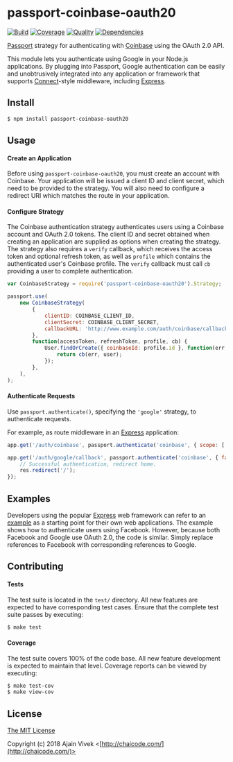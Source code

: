 # passport-coinbase-oauth20

[![Build](https://img.shields.io/travis/ajainvivek/passport-coinbase-oauth2.svg)](https://travis-ci.org/ajainvivek/passport-coinbase-oauth2)
[![Coverage](https://img.shields.io/coveralls/ajainvivek/passport-coinbase-oauth2.svg)](https://coveralls.io/r/ajainvivek/passport-coinbase-oauth2)
[![Quality](https://img.shields.io/codeclimate/github/ajainvivek/passport-coinbase-oauth2.svg?label=quality)](https://codeclimate.com/github/ajainvivek/passport-coinbase-oauth2)
[![Dependencies](https://img.shields.io/david/ajainvivek/passport-coinbase-oauth2.svg)](https://david-dm.org/ajainvivek/passport-coinbase-oauth2)

[Passport](http://passportjs.org/) strategy for authenticating with [Coinbase](http://www.coinbase.com/)
using the OAuth 2.0 API.

This module lets you authenticate using Google in your Node.js applications.
By plugging into Passport, Google authentication can be easily and
unobtrusively integrated into any application or framework that supports
[Connect](http://www.senchalabs.org/connect/)-style middleware, including
[Express](http://expressjs.com/).

## Install

```bash
$ npm install passport-coinbase-oauth20
```

## Usage

#### Create an Application

Before using `passport-coinbase-oauth20`, you must create an account with
Coinbase. Your application will be issued a client ID and client secret, which need to be
provided to the strategy. You will also need to configure a redirect URI which
matches the route in your application.

#### Configure Strategy

The Coinbase authentication strategy authenticates users using a Coinbase account
and OAuth 2.0 tokens. The client ID and secret obtained when creating an
application are supplied as options when creating the strategy. The strategy
also requires a `verify` callback, which receives the access token and optional
refresh token, as well as `profile` which contains the authenticated user's
Coinbase profile. The `verify` callback must call `cb` providing a user to
complete authentication.

```javascript
var CoinbaseStrategy = require('passport-coinbase-oauth20').Strategy;

passport.use(
	new CoinbaseStrategy(
		{
			clientID: COINBASE_CLIENT_ID,
			clientSecret: COINBASE_CLIENT_SECRET,
			callbackURL: 'http://www.example.com/auth/coinbase/callback',
		},
		function(accessToken, refreshToken, profile, cb) {
			User.findOrCreate({ coinbaseId: profile.id }, function(err, user) {
				return cb(err, user);
			});
		},
	),
);
```

#### Authenticate Requests

Use `passport.authenticate()`, specifying the `'google'` strategy, to
authenticate requests.

For example, as route middleware in an [Express](http://expressjs.com/)
application:

```javascript
app.get('/auth/coinbase', passport.authenticate('coinbase', { scope: ['wallet:user:read', 'wallet:user:email'] }));

app.get('/auth/google/callback', passport.authenticate('coinbase', { failureRedirect: '/login' }), function(req, res) {
	// Successful authentication, redirect home.
	res.redirect('/');
});
```

## Examples

Developers using the popular [Express](http://expressjs.com/) web framework can
refer to an [example](https://github.com/passport/express-4.x-facebook-example)
as a starting point for their own web applications. The example shows how to
authenticate users using Facebook. However, because both Facebook and Google
use OAuth 2.0, the code is similar. Simply replace references to Facebook with
corresponding references to Google.

## Contributing

#### Tests

The test suite is located in the `test/` directory. All new features are
expected to have corresponding test cases. Ensure that the complete test suite
passes by executing:

```bash
$ make test
```

#### Coverage

The test suite covers 100% of the code base. All new feature development is
expected to maintain that level. Coverage reports can be viewed by executing:

```bash
$ make test-cov
$ make view-cov
```

## License

[The MIT License](http://opensource.org/licenses/MIT)

Copyright (c) 2018 Ajain Vivek <[http://chaicode.com/](http://chaicode.com/)>

